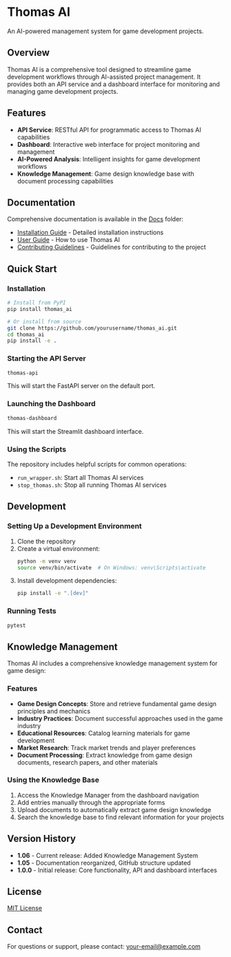 # Thomas AI

An AI-powered management system for game development projects.

## Overview

Thomas AI is a comprehensive tool designed to streamline game development workflows through AI-assisted project management. It provides both an API service and a dashboard interface for monitoring and managing game development projects.

## Features

- **API Service**: RESTful API for programmatic access to Thomas AI capabilities
- **Dashboard**: Interactive web interface for project monitoring and management
- **AI-Powered Analysis**: Intelligent insights for game development workflows
- **Knowledge Management**: Game design knowledge base with document processing capabilities

## Documentation

Comprehensive documentation is available in the [Docs](Docs/) folder:

- [Installation Guide](Docs/installation.md) - Detailed installation instructions
- [User Guide](Docs/user_guide.md) - How to use Thomas AI
- [Contributing Guidelines](Docs/CONTRIBUTING.md) - Guidelines for contributing to the project

## Quick Start

### Installation

```bash
# Install from PyPI
pip install thomas_ai

# Or install from source
git clone https://github.com/yourusername/thomas_ai.git
cd thomas_ai
pip install -e .
```

### Starting the API Server

```bash
thomas-api
```

This will start the FastAPI server on the default port.

### Launching the Dashboard

```bash
thomas-dashboard
```

This will start the Streamlit dashboard interface.

### Using the Scripts

The repository includes helpful scripts for common operations:

- `run_wrapper.sh`: Start all Thomas AI services
- `stop_thomas.sh`: Stop all running Thomas AI services

## Development

### Setting Up a Development Environment

1. Clone the repository
2. Create a virtual environment:
   ```bash
   python -m venv venv
   source venv/bin/activate  # On Windows: venv\Scripts\activate
   ```
3. Install development dependencies:
   ```bash
   pip install -e ".[dev]"
   ```

### Running Tests

```bash
pytest
```

## Knowledge Management

Thomas AI includes a comprehensive knowledge management system for game design:

### Features

- **Game Design Concepts**: Store and retrieve fundamental game design principles and mechanics
- **Industry Practices**: Document successful approaches used in the game industry
- **Educational Resources**: Catalog learning materials for game development
- **Market Research**: Track market trends and player preferences
- **Document Processing**: Extract knowledge from game design documents, research papers, and other materials

### Using the Knowledge Base

1. Access the Knowledge Manager from the dashboard navigation
2. Add entries manually through the appropriate forms
3. Upload documents to automatically extract game design knowledge
4. Search the knowledge base to find relevant information for your projects

## Version History

- **1.06** - Current release: Added Knowledge Management System
- **1.05** - Documentation reorganized, GitHub structure updated
- **1.0.0** - Initial release: Core functionality, API and dashboard interfaces

## License

[MIT License](LICENSE)

## Contact

For questions or support, please contact: your-email@example.com 